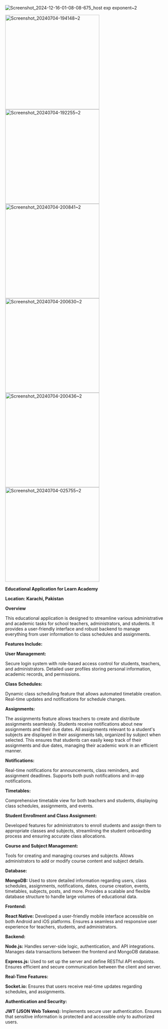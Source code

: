 
![Screenshot_2024-12-16-01-08-08-675_host exp exponent~2](https://github.com/user-attachments/assets/991a4982-49a4-42b5-a060-1806643980c8)





 <img src="https://github.com/hasanma1ik/eduthree/assets/991a4982-49a4-42b5-a060-1806643980c8" alt="Screenshot_20240704-194148~2" width="300"/>
<img src="https://github.com/hasanma1ik/eduthree/assets/126330616/05fb2bac-1360-45a3-9bb0-346e41815000" alt="Screenshot_20240704-192255~2" width="300"/>
 <img src="https://github.com/hasanma1ik/eduthree/assets/126330616/7a47e6ce-4991-4a32-a2d3-f8ed6e02b7a8" alt="Screenshot_20240704-200841~2" width="300"/>
<img src="https://github.com/hasanma1ik/eduthree/assets/126330616/65a608d5-90f1-4e90-b2ef-c3bff1ce8d01" alt="Screenshot_20240704-200630~2" width="300"/>
<img src="https://github.com/hasanma1ik/eduthree/assets/126330616/e0d916d6-b952-4b08-97cb-f5883cf7d754" alt="Screenshot_20240704-200436~2" width="300"/>
<img src="https://github.com/hasanma1ik/eduthree/assets/126330616/ff286a61-bf33-4d75-be25-12e28bc3abd6" alt="Screenshot_20240704-025755~2" width="300"/>
 
 
 
 
 <strong>Educational Application for Learn Academy</strong>
 
<strong>Location: Karachi, Pakistan </strong>


<strong>Overview</strong>

This educational application is designed to streamline various administrative and academic tasks for school teachers, administrators, and students. It provides a user-friendly interface and robust backend to manage everything from user information to class schedules and assignments.

<strong>Features Include:</strong>

<strong>User Management:</strong>

Secure login system with role-based access control for students, teachers, and administrators.
Detailed user profiles storing personal information, academic records, and permissions.

<strong>Class Schedules:</strong>

Dynamic class scheduling feature that allows automated timetable creation.
Real-time updates and notifications for schedule changes.

<strong>Assignments:</strong>

The assignments feature allows teachers to create and distribute assignments seamlessly. Students receive notifications about new assignments and their due dates. All assignments relevant to a student's subjects are displayed in their assignments tab, organized by subject when selected. This ensures that students can easily keep track of their assignments and due dates, managing their academic work in an efficient manner.

<strong>Notifications:</strong>

Real-time notifications for announcements, class reminders, and assignment deadlines.
Supports both push notifications and in-app notifications.

<strong>Timetables:</strong>

Comprehensive timetable view for both teachers and students, displaying class schedules, assignments, and events.

<strong>Student Enrollment and Class Assignment:</strong>

Developed features for administrators to enroll students and assign them to appropriate classes and subjects, streamlining the student onboarding process and ensuring accurate class allocations.


<strong>Course and Subject Management:</strong>

Tools for creating and managing courses and subjects.
Allows administrators to add or modify course content and subject details.



<strong>Database:</strong>

<strong>MongoDB:</strong>
Used to store detailed information regarding users, class schedules, assignments, notifications, dates, course creation, events, timetables, subjects, posts, and more.
Provides a scalable and flexible database structure to handle large volumes of educational data.

<strong>Frontend:</strong>

<strong>React Native:</strong>
Developed a user-friendly mobile interface accessible on both Android and iOS platforms.
Ensures a seamless and responsive user experience for teachers, students, and administrators.

<strong>Backend:</strong>

<strong>Node.js:</strong>
Handles server-side logic, authentication, and API integrations.
Manages data transactions between the frontend and MongoDB database.

<strong>Express.js:</strong>
Used to set up the server and define RESTful API endpoints.
Ensures efficient and secure communication between the client and server.

<strong>Real-Time Features:</strong>

<strong>Socket.io:</strong>
Ensures that users receive real-time updates regarding schedules, and assignments.

<strong>Authentication and Security:</strong>

<strong>JWT (JSON Web Tokens):</strong>
Implements secure user authentication. Ensures that sensitive information is protected and accessible only to authorized users.




















